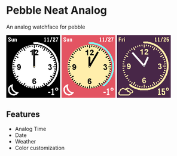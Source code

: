 # Pebble Neat Analog

An analog watchface for pebble

![Screenshot](./Screenshots/screenshot_1.png)
![Screenshot](./Screenshots/screenshot_3.png)
![Screenshot](./Screenshots/screenshot_5.png)

## Features

- Analog Time
- Date
- Weather
- Color customization
